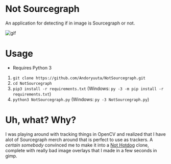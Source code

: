 # Not Sourcegraph
An application for detecting if in image is Sourcegraph or not.    

![gif](https://github.com/Andoryuuta/NotSourcegraph/raw/master/ss/not_sg.gif)

# Usage
* Requires Python 3
1. `git clone https://github.com/Andoryuuta/NotSourcegraph.git`
2. `cd NotSourcegraph`
3. `pip3 install -r requirements.txt` (Windows: `py -3 -m pip install -r requirements.txt`)
4. `python3 NotSourcegraph.py` (Windows: `py -3 NotSourcegraph.py`)

# Uh, what? Why?
I was playing around with tracking things in OpenCV and realized that I have alot of Sourcegraph merch around that is perfect to use as trackers. A _certain somebody_ convinced me to make it into a [Not Hotdog](https://github.com/shaqian/Not-Hotdog) clone, complete with really bad image overlays that I made in a few seconds in gimp.
